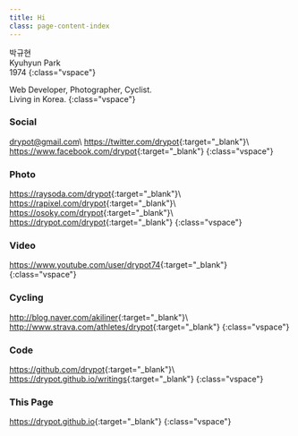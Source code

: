 ```yaml
---
title: Hi
class: page-content-index
---
```


박규현  
Kyuhyun Park  
1974
{:class="vspace"}

Web Developer, Photographer, Cyclist.  
Living in Korea.
{:class="vspace"}

### Social

drypot@gmail.com\\
<https://twitter.com/drypot>{:target="_blank"}\\
<https://www.facebook.com/drypot>{:target="_blank"}
{:class="vspace"}

### Photo

<https://raysoda.com/drypot>{:target="_blank"}\\
<https://rapixel.com/drypot>{:target="_blank"}\\
<https://osoky.com/drypot>{:target="_blank"}\\
<https://drypot.com/drypot>{:target="_blank"}
{:class="vspace"}

### Video

<https://www.youtube.com/user/drypot74>{:target="_blank"}
{:class="vspace"}

### Cycling

<http://blog.naver.com/akiliner>{:target="_blank"}\\
<http://www.strava.com/athletes/drypot>{:target="_blank"}
{:class="vspace"}

### Code

<https://github.com/drypot>{:target="_blank"}\\
<https://drypot.github.io/writings>{:target="_blank"}
{:class="vspace"}

### This Page

<https://drypot.github.io>{:target="_blank"}
{:class="vspace"}
